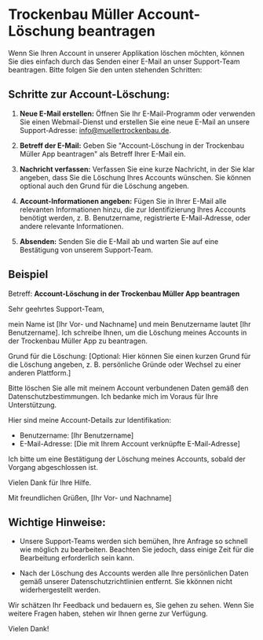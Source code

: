 # Trockenbau Müller Account-Löschung beantragen

Wenn Sie Ihren Account in unserer Applikation löschen möchten, können Sie dies einfach durch das Senden einer E-Mail an unser Support-Team beantragen. Bitte folgen Sie den unten stehenden Schritten:


## Schritte zur Account-Löschung:

1. **Neue E-Mail erstellen:**
   Öffnen Sie Ihr E-Mail-Programm oder verwenden Sie einen Webmail-Dienst und erstellen Sie eine neue E-Mail an unsere Support-Adresse: [info@muellertrockenbau.de](mailto:info@muellertrockenbau.de).

2. **Betreff der E-Mail:**
   Geben Sie "Account-Löschung in der Trockenbau Müller App beantragen" als Betreff Ihrer E-Mail ein. 

3. **Nachricht verfassen:**
   Verfassen Sie eine kurze Nachricht, in der Sie klar angeben, dass Sie die Löschung Ihres Accounts wünschen. Sie können optional auch den Grund für die Löschung angeben.

4. **Account-Informationen angeben:**
   Fügen Sie in Ihrer E-Mail alle relevanten Informationen hinzu, die zur Identifizierung Ihres Accounts benötigt werden, z. B. Benutzername, registrierte E-Mail-Adresse, oder andere relevante Informationen.

5. **Absenden:**
   Senden Sie die E-Mail ab und warten Sie auf eine Bestätigung von unserem Support-Team.


## Beispiel

Betreff: **Account-Löschung in der Trockenbau Müller App beantragen**

Sehr geehrtes Support-Team,

mein Name ist [Ihr Vor- und Nachname] und mein Benutzername lautet [Ihr Benutzername]. Ich schreibe Ihnen, um die Löschung meines Accounts in der Trockenbau Müller App zu beantragen.

Grund für die Löschung:
[Optional: Hier können Sie einen kurzen Grund für die Löschung angeben, z. B. persönliche Gründe oder Wechsel zu einer anderen Plattform.]

Bitte löschen Sie alle mit meinem Account verbundenen Daten gemäß den Datenschutzbestimmungen. Ich bedanke mich im Voraus für Ihre Unterstützung.

Hier sind meine Account-Details zur Identifikation:

- Benutzername: [Ihr Benutzername]
- E-Mail-Adresse: [Die mit Ihrem Account verknüpfte E-Mail-Adresse]

Ich bitte um eine Bestätigung der Löschung meines Accounts, sobald der Vorgang abgeschlossen ist.

Vielen Dank für Ihre Hilfe.

Mit freundlichen Grüßen,
[Ihr Vor- und Nachname]


## Wichtige Hinweise:

- Unsere Support-Teams werden sich bemühen, Ihre Anfrage so schnell wie möglich zu bearbeiten. Beachten Sie jedoch, dass einige Zeit für die Bearbeitung erforderlich sein kann.

- Nach der Löschung des Accounts werden alle Ihre persönlichen Daten gemäß unserer Datenschutzrichtlinien entfernt. Sie kkönnen nicht widerhergestellt werden.

Wir schätzen Ihr Feedback und bedauern es, Sie gehen zu sehen. Wenn Sie weitere Fragen haben, stehen wir Ihnen gerne zur Verfügung.

Vielen Dank!

